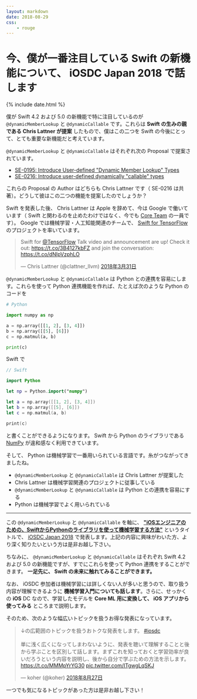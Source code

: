```yaml
---
layout: markdown
date: 2018-08-29
css:
    - rouge
---
```


# 今、僕が一番注目している Swift の新機能について、 iOSDC Japan 2018 で話します

{% include date.html %}

僕が Swift 4.2 および 5.0 の新機能で特に注目しているのが `@dynamicMemberLookup` と `@dynamicCallable` です。これらは **Swift の生みの親である Chris Lattner が提案** したもので、僕はこの二つを Swift の今後にとって、とても重要な新機能だと考えています。

`@dynamicMemberLookup` と `@dynamicCallable` はそれぞれ次の Proposal で提案されています。

- [SE-0195: Introduce User-defined "Dynamic Member Lookup" Types](https://github.com/apple/swift-evolution/blob/master/proposals/0195-dynamic-member-lookup.md)
- [SE-0216: Introduce user-defined dynamically "callable" types](https://github.com/apple/swift-evolution/blob/master/proposals/0216-dynamic-callable.md)

これらの Proposal の Author はどちらも Chris Lattner です（ SE-0216 は共著）。どうして彼はこの二つの機能を提案したのでしょうか？

Swift を発表した後、 Chris Lattner は Apple を辞めて、今は Google で働いています（ Swift と関わるのを止めたわけではなく、今でも [Core Team](https://swift.org/community/#core-team) の一員です）。 Google では機械学習・人工知能関連のチームで、 [Swift for TensorFlow](https://medium.com/tensorflow/introducing-swift-for-tensorflow-b75722c58df0) のプロジェクトを率いています。

<blockquote class="twitter-tweet" data-lang="ja"><p lang="en" dir="ltr">Swift for <a href="https://twitter.com/TensorFlow?ref_src=twsrc%5Etfw">@TensorFlow</a> Talk video and announcement are up!  Check it out: <a href="https://t.co/3B4127kbFZ">https://t.co/3B4127kbFZ</a> and join the conversation:  <a href="https://t.co/dNIpVzphLO">https://t.co/dNIpVzphLO</a></p>&mdash; Chris Lattner (@clattner_llvm) <a href="https://twitter.com/clattner_llvm/status/979886581371740160?ref_src=twsrc%5Etfw">2018年3月31日</a></blockquote>
<script async src="https://platform.twitter.com/widgets.js" charset="utf-8"></script>


`@dynamicMemberLookup` と `@dynamicCallable` は Python との連携を容易にします。これらを使って Python 連携機能を作れば、たとえば次のような Python のコードを

```python
# Python

import numpy as np

a = np.array([[1, 2], [3, 4]])
b = np.array([[5], [6]])
c = np.matmul(a, b)

print(c)
```

Swift で

```swift
// Swift

import Python

let np = Python.import("numpy")

let a = np.array([[1, 2], [3, 4]])
let b = np.array([[5], [6]])
let c = np.matmul(a, b)

print(c)
```

と書くことができるようになります。 Swift から Python のライブラリである [NumPy](http://www.numpy.org/) が違和感なく利用できています。

そして、 Python は機械学習で一番用いられている言語です。糸がつながってきましたね。

- `@dynamicMemberLookup` と `@dynamicCallable` は Chris Lattner が提案した
- Chris Lattner は機械学習関連のプロジェクトに従事している
- `@dynamicMemberLookup` と `@dynamicCallable` は Python との連携を容易にする
- Python は機械学習でよく用いられている

---

この `@dynamicMemberLookup` と `@dynamicCallable` を軸に、 **["iOSエンジニアのための、SwiftからPythonのライブラリを使って機械学習する方法"](https://fortee.jp/iosdc-japan-2018/proposal/5df766a7-d5f8-4dac-b6dd-3646f77347f7)** というタイトルで、 [iOSDC Japan 2018](https://iosdc.jp/2018/) で発表します。上記の内容に興味がわいた方、より深く知りたいという方は是非お越し下さい。

ちなみに、 `@dynamicMemberLookup` と `@dynamicCallable` はそれぞれ Swift 4.2 および 5.0 の新機能ですが、すでにこれらを使って Python 連携をすることができます。 **一足先に、 Swift の未来に触れてみることができます。**

なお、 iOSDC 参加者は機械学習には詳しくない人が多いと思うので、取り扱う内容が理解できるように **機械学習入門についても話します**。さらに、せっかくの **iOS** DC なので、学習したモデルを **Core ML 用に変換して、 iOS アプリから使ってみる** ところまで説明します。

そのため、次のような幅広いトピックを扱うお得な発表になっています。

<blockquote class="twitter-tweet" data-lang="ja"><p lang="ja" dir="ltr">↓の広範囲のトピックを扱うおトクな発表をします。 <a href="https://twitter.com/hashtag/iosdc?src=hash&amp;ref_src=twsrc%5Etfw">#iosdc</a> <br><br>単に浅く広くになってしまわないように、発表を聴いて理解することと後から学ぶことを区別して話します。まずこれを知っておくと学習効率が良いだろうという内容を説明し、後から自分で学ぶための方法を示します。<a href="https://t.co/MMMpYrYG30">https://t.co/MMMpYrYG30</a> <a href="https://t.co/ITgwgLqSKJ">pic.twitter.com/ITgwgLqSKJ</a></p>&mdash; koher (@koher) <a href="https://twitter.com/koher/status/1033895145693794305?ref_src=twsrc%5Etfw">2018年8月27日</a></blockquote>
<script async src="https://platform.twitter.com/widgets.js" charset="utf-8"></script>

一つでも気になるトピックがあった方は是非お越し下さい！
